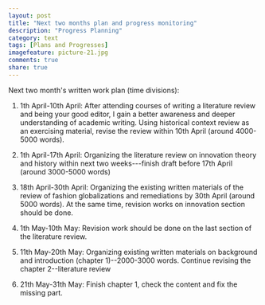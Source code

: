```yaml
---
layout: post
title: "Next two months plan and progress monitoring"
description: "Progress Planning"
category: text
tags: [Plans and Progresses]
imagefeature: picture-21.jpg
comments: true
share: true
---
```

Next two month's written work plan (time divisions):

1. 1th April-10th April:
After attending courses of writing a literature review and being your good editor, I gain a better awareness and deeper understanding of academic writing. Using historical context review as an exercising material, revise the review within 10th April (around 4000-5000 words).

2. 1th April-17th April:
Organizing the literature review on innovation theory and history within next two weeks---finish draft before 17th April (around 3000-5000 words)

3. 18th April-30th April:
Organizing the existing written materials of the review of fashion globalizations and remediations by 30th April (around 5000 words). 
At the same time, revision works on innovation section should be done. 

4. 1th May-10th May:
Revision work should be done on the last section of the literature review.

5. 11th May-20th May:
Organizing existing written materials on background and introduction (chapter 1)--2000-3000 words.
Continue revising the chapter 2--literature review

6. 21th May-31th May:
Finish chapter 1, check the content and fix the missing part. 


